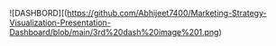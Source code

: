![DASHBORD][(https://github.com/Abhijeet7400/Marketing-Strategy-Visualization-Presentation-Dashboard/blob/main/3rd%20dash%20image%201.png)
